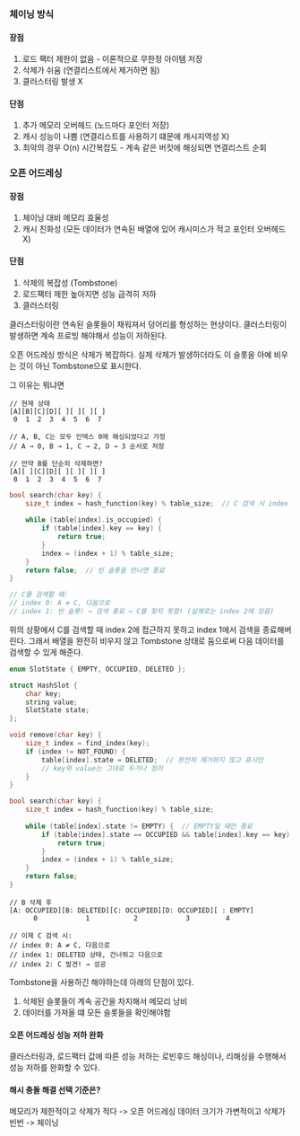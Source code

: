 ### 체이닝 방식

#### 장점
1. 로드 팩터 제한이 없음 - 이론적으로 무한정 아이템 저장
2. 삭제가 쉬움 (연결리스트에서 제거하면 됨)
3. 클러스터링 발생 X
#### 단점
1. 추가 메모리 오버헤드 (노드마다 포인터 저장)
2. 캐시 성능이 나쁨 (연결리스트를 사용하기 떄문에 캐시지역성 X)
3. 최악의 경우 O(n) 시간복잡도 - 계속 같은 버킷에 해싱되면 연결리스트 순회

### 오픈 어드레싱
#### 장점
1. 체이닝 대비 메모리 효율성
2. 캐시 친화성 (모든 데이터가 연속된 배열에 있어 캐시미스가 적고 포인터 오버헤드 X)
#### 단점
1. 삭제의 복잡성 (Tombstone)
2. 로드팩터 제한 높아지면 성능 급격히 저하
3. 클러스터링


클러스터링이란 연속된 슬롯들이 채워져서 덩어리를 형성하는 현상이다. 클러스터링이 발생하면 계속 프로빙 해야해서 성능이 저하된다.

오픈 어드레싱 방식은 삭제가 복잡하다. 실제 삭제가 발생하더라도 이 슬롯을 아예 비우는 것이 아닌 Tombstone으로 표시한다.

 그 이유는 뭐냐면

```
// 현재 상태
[A][B][C][D][ ][ ][ ][ ]
 0  1  2  3  4  5  6  7

// A, B, C는 모두 인덱스 0에 해싱되었다고 가정
// A → 0, B → 1, C → 2, D → 3 순서로 저장

// 만약 B를 단순히 삭제하면?
[A][ ][C][D][ ][ ][ ][ ]
 0  1  2  3  4  5  6  7
```

```cpp
bool search(char key) {
    size_t index = hash_function(key) % table_size;  // C 검색 시 index = 0
    
    while (table[index].is_occupied) {
        if (table[index].key == key) {
            return true;
        }
        index = (index + 1) % table_size;
    }
    return false;  // 빈 슬롯을 만나면 종료
}

// C를 검색할 때:
// index 0: A ≠ C, 다음으로
// index 1: 빈 슬롯! → 검색 종료 → C를 찾지 못함! (실제로는 index 2에 있음)
```

위의 상황에서 C를 검색할 때  index 2에 접근하지 못하고 index 1에서 검색을 종료해버린다. 그래서 배열을 완전히 비우지 않고 Tombstone 상태로 둠으로써 다음 데이터를 검색할 수 있게 해준다.

```cpp
enum SlotState { EMPTY, OCCUPIED, DELETED };

struct HashSlot {
    char key;
    string value;
    SlotState state;
};

void remove(char key) {
    size_t index = find_index(key);
    if (index != NOT_FOUND) {
        table[index].state = DELETED;  // 완전히 제거하지 않고 표시만
        // key와 value는 그대로 두거나 정리
    }
}

bool search(char key) {
    size_t index = hash_function(key) % table_size;
    
    while (table[index].state != EMPTY) {  // EMPTY일 때만 종료
        if (table[index].state == OCCUPIED && table[index].key == key) {
            return true;
        }
        index = (index + 1) % table_size;
    }
    return false;
}
```

```
// B 삭제 후
[A: OCCUPIED][B: DELETED][C: OCCUPIED][D: OCCUPIED][ : EMPTY]
      0            1           2            3         4

// 이제 C 검색 시:
// index 0: A ≠ C, 다음으로
// index 1: DELETED 상태, 건너뛰고 다음으로  
// index 2: C 발견! → 성공
```



Tombstone을 사용하긴 해야하는데 아래의 단점이 있다.

1. 삭제된 슬롯들이 계속 공간을 차지해서 메모리 낭비
2. 데이터를 가져올 떄 모든 슬롯들을 확인해야함

#### 오픈 어드레싱 성능 저하 완화
클러스터링과, 로드팩터 값에 따른 성능 저하는 로빈후드 해싱이나, 리해싱을 수행해서 성능 저하를 완화할 수 있다.

#### 해시 충돌 해결 선택 기준은?

메모리가 제한적이고 삭제가 적다 -> 오픈 어드레싱
데이터 크기가 가변적이고 삭제가 빈번 -> 체이닝
